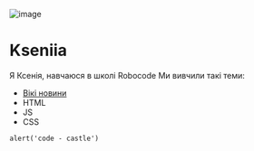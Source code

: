 ![image](https://github.com/user-attachments/assets/1656379e-c27e-471d-9711-70cce85e4c6e)
# Kseniia

Я Ксенія, навчаюся в школі Robocode
Ми вивчили такі теми:
* [Вікі новини](https://uk.wikipedia.org/wiki/)
* HTML
* JS
* CSS

```
alert('code - castle')
```

